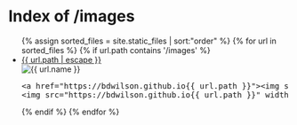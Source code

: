 ---
---

<head>
  <title>Index of /images</title>
</head>

<body>
  <h1>Index of /images</h1>
  <ul>
	{% assign sorted_files = site.static_files | sort:"order" %}
    {% for url in sorted_files %}
	{% if url.path contains '/images' %}
    	<li><a href="{{ url.path | escape }}">{{ url.path | escape }}</a> </li>
		<img style="max-width: 200px; height: auto;" src="{{ url.path }}" alt="{{ url.name }}"><br>
<pre>
&lt;a href="https://bdwilson.github.io{{ url.path }}"&gt;&lt;img src="https://bdwilson.github.io{{ url.path }}" width=400px&gt;&lt;/a&gt;
&lt;img src="https://bdwilson.github.io{{ url.path }}" width=400px&gt;
</pre>
	{% endif %}
    {% endfor %}
  </ul>
</body>

